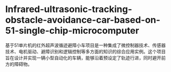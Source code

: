 # Infrared-ultrasonic-tracking-obstacle-avoidance-car-based-on-51-single-chip-microcomputer
基于51单片机的红外超声波循迹避障小车项目是一种集成了微控制器技术、传感器技术、电机驱动、避障识别和逻辑控制等多方面的知识的综合应用实例。这个项目旨在设计并实现一辆小型自动化的车辆，能够沿着预设定了轨迹行进，同时避开前方的障碍物。
